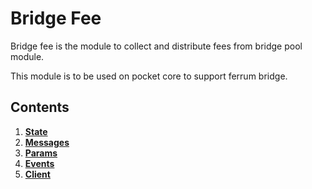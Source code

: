 # Bridge Fee

Bridge fee is the module to collect and distribute fees from bridge pool module.

This module is to be used on pocket core to support ferrum bridge.

## Contents

1. **[State](01_state.md)**
2. **[Messages](02_messages.md)**
3. **[Params](03_params.md)**
4. **[Events](04_events.md)**
5. **[Client](05_client.md)**
